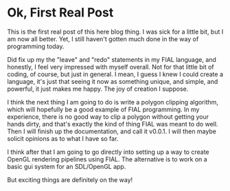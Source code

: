 # Ok, First Real Post

This is the first real post of this here blog thing.  I was sick for a
little bit, but I am now all better.  Yet, I still haven't gotten much
done in the way of programming today.

Did fix up my the "leave" and "redo" statements in my FIAL language,
and honestly, I feel very impressed with myself overall.  Not for that
little bit of coding, of course, but just in general.  I mean, I guess
I knew I could create a language, it's just that seeing it now as
something unique, and simple, and powerful, it just makes me happy.
The joy of creation I suppose.

I think the next thing I am going to do is write a polygon clipping
algorithm, which will hopefully be a good example of FIAL programming.
In my experience, there is no good way to clip a polygon without
getting your hands dirty, and that's exactly the kind of thing FIAL
was meant to do well.  Then I will finish up the documentation, and
call it v0.0.1.  I will then maybe solicit opinions as to what I have
so far.

I think after that I am going to go directly into setting up a way to
create OpenGL rendering pipelines using FIAL.  The alternative is to
work on a basic gui system for an SDL/OpenGL app.

But exciting things are definitely on the way!
